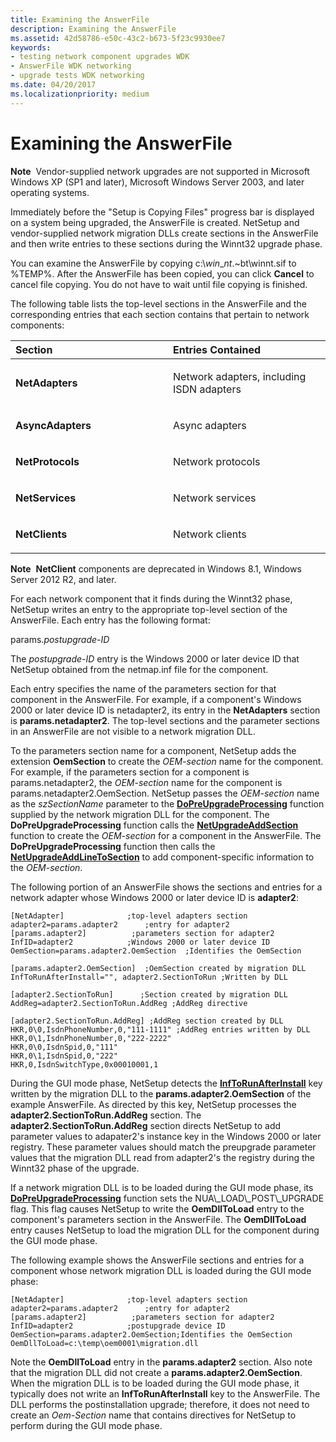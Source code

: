 ```yaml
---
title: Examining the AnswerFile
description: Examining the AnswerFile
ms.assetid: 42d58786-e50c-43c2-b673-5f23c9930ee7
keywords:
- testing network component upgrades WDK
- AnswerFile WDK networking
- upgrade tests WDK networking
ms.date: 04/20/2017
ms.localizationpriority: medium
---
```


# Examining the AnswerFile





**Note**  Vendor-supplied network upgrades are not supported in Microsoft Windows XP (SP1 and later), Microsoft Windows Server 2003, and later operating systems.

 

Immediately before the "Setup is Copying Files" progress bar is displayed on a system being upgraded, the AnswerFile is created. NetSetup and vendor-supplied network migration DLLs create sections in the AnswerFile and then write entries to these sections during the Winnt32 upgrade phase.

You can examine the AnswerFile by copying c:\\$win\_nt$.~bt\\winnt.sif to %TEMP%. After the AnswerFile has been copied, you can click **Cancel** to cancel file copying. You do not have to wait until file copying is finished.

The following table lists the top-level sections in the AnswerFile and the corresponding entries that each section contains that pertain to network components:

<table>
<colgroup>
<col width="50%" />
<col width="50%" />
</colgroup>
<thead>
<tr class="header">
<th align="left">Section</th>
<th align="left">Entries Contained</th>
</tr>
</thead>
<tbody>
<tr class="odd">
<td align="left"><p><strong>NetAdapters</strong></p></td>
<td align="left"><p>Network adapters, including ISDN adapters</p></td>
</tr>
<tr class="even">
<td align="left"><p><strong>AsyncAdapters</strong></p></td>
<td align="left"><p>Async adapters</p></td>
</tr>
<tr class="odd">
<td align="left"><p><strong>NetProtocols</strong></p></td>
<td align="left"><p>Network protocols</p></td>
</tr>
<tr class="even">
<td align="left"><p><strong>NetServices</strong></p></td>
<td align="left"><p>Network services</p></td>
</tr>
<tr class="odd">
<td align="left"><p><strong>NetClients</strong></p></td>
<td align="left"><p>Network clients</p></td>
</tr>
</tbody>
</table>

 

**Note**  **NetClient** components are deprecated in Windows 8.1, Windows Server 2012 R2, and later.

 

For each network component that it finds during the Winnt32 phase, NetSetup writes an entry to the appropriate top-level section of the AnswerFile. Each entry has the following format:

params.*postupgrade-ID*

The *postupgrade-ID* entry is the Windows 2000 or later device ID that NetSetup obtained from the netmap.inf file for the component.

Each entry specifies the name of the parameters section for that component in the AnswerFile. For example, if a component's Windows 2000 or later device ID is netadapter2, its entry in the **NetAdapters** section is **params.netadapter2**. The top-level sections and the parameter sections in an AnswerFile are not visible to a network migration DLL.

To the parameters section name for a component, NetSetup adds the extension **OemSection** to create the *OEM-section* name for the component. For example, if the parameters section for a component is params.netadapter2, the *OEM-section* name for the component is params.netadapter2.OemSection. NetSetup passes the *OEM-section* name as the *szSectionName* parameter to the [**DoPreUpgradeProcessing**](https://docs.microsoft.com/previous-versions/windows/hardware/network/ff545634(v=vs.85)) function supplied by the network migration DLL for the component. The **DoPreUpgradeProcessing** function calls the [**NetUpgradeAddSection**](https://docs.microsoft.com/previous-versions/windows/hardware/network/ff559063(v=vs.85)) function to create the *OEM-section* for a component in the AnswerFile. The **DoPreUpgradeProcessing** function then calls the [**NetUpgradeAddLineToSection**](https://docs.microsoft.com/previous-versions/windows/hardware/network/ff559059(v=vs.85)) to add component-specific information to the *OEM-section*.

The following portion of an AnswerFile shows the sections and entries for a network adapter whose Windows 2000 or later device ID is **adapter2**:

```INF
[NetAdapter]              ;top-level adapters section
adapter2=params.adapter2      ;entry for adapter2
[params.adapter2]          ;parameters section for adapter2
InfID=adapter2            ;Windows 2000 or later device ID
OemSection=params.adapter2.OemSection  ;Identifies the OemSection

[params.adapter2.OemSection]  ;OemSection created by migration DLL
InfToRunAfterInstall="", adapter2.SectionToRun ;Written by DLL

[adapter2.SectionToRun]      ;Section created by migration DLL
AddReg=adapter2.SectionToRun.AddReg ;AddReg directive

[adapter2.SectionToRun.AddReg] ;AddReg section created by DLL
HKR,0\0,IsdnPhoneNumber,0,"111-1111" ;AddReg entries written by DLL
HKR,0\1,IsdnPhoneNumber,0,"222-2222"
HKR,0\0,IsdnSpid,0,"111"
HKR,0\1,IsdnSpid,0,"222"
HKR,0,IsdnSwitchType,0x00010001,1
```

During the GUI mode phase, NetSetup detects the [**InfToRunAfterInstall**](https://docs.microsoft.com/previous-versions/windows/hardware/network/ff559059(v=vs.85)) key written by the migration DLL to the **params.adapter2.OemSection** of the example AnswerFile. As directed by this key, NetSetup processes the **adapter2.SectionToRun.AddReg** section. The **adapter2.SectionToRun.AddReg** section directs NetSetup to add parameter values to adapater2's instance key in the Windows 2000 or later registry. These parameter values should match the preupgrade parameter values that the migration DLL read from adapter2's the registry during the Winnt32 phase of the upgrade.

If a network migration DLL is to be loaded during the GUI mode phase, its [**DoPreUpgradeProcessing**](https://docs.microsoft.com/previous-versions/windows/hardware/network/ff545634(v=vs.85)) function sets the NUA\_LOAD\_POST\_UPGRADE flag. This flag causes NetSetup to write the **OemDllToLoad** entry to the component's parameters section in the AnswerFile. The **OemDllToLoad** entry causes NetSetup to load the migration DLL for the component during the GUI mode phase.

The following example shows the AnswerFile sections and entries for a component whose network migration DLL is loaded during the GUI mode phase:

```INF
[NetAdapter]              ;top-level adapters section
adapter2=params.adapter2      ;entry for adapter2
[params.adapter2]          ;parameters section for adapter2
InfID=adapter2            ;postupgrade device ID
OemSection=params.adapter2.OemSection;Identifies the OemSection
OemDllToLoad=c:\temp\oem0001\migration.dll
```

Note the **OemDllToLoad** entry in the **params.adapter2** section. Also note that the migration DLL did not create a **params.adapter2.OemSection**. When the migration DLL is to be loaded during the GUI mode phase, it typically does not write an **InfToRunAfterInstall** key to the AnswerFile. The DLL performs the postinstallation upgrade; therefore, it does not need to create an *Oem-Section* name that contains directives for NetSetup to perform during the GUI mode phase.

 

 





